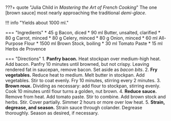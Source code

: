 ???+ quote "Julia Child in _Mastering the Art of French Cooking_"
    The one [brown sauce] most nearly approaching the traditional *demi-glace*.

!!! info "Yields about 1000 ml."

=== "Ingredients"
    * 45 g Bacon, diced
    * 90 ml Butter, unsalted, clarified
    * 80 g Carrot, minced
    * 80 g Celery, minced
    * 80 g Onion, minced
    * 60 ml All-Purpose Flour
    * 1500 ml Brown Stock, boiling
    * 30 ml Tomato Paste
    * 15 ml Herbs de Provence

=== "Directions"
    1. **Panfry bacon.** Heat stockpan over medium-high heat. Add bacon. Panfry 10 minutes until browned, but not crispy. Leaving rendered fat in saucepan, remove bacon. Set aside as *bacon bits*.
    2. **Fry vegetables.** Reduce heat to medium. Melt butter in stockpan. Add vegetables. Stir to coat evenly. Fry 10 minutes, stirring every 2 minutes.
    3. **Brown roux.** Dividing as necessary: add flour to stockpan, stirring evenly. Cook 10 minutes until flour turns a golden, nut brown.
    4. **Reduce sauce.** Remove from heat. Add tomato paste. Stir to combine. Add brown stock and herbs. Stir. Cover partially. Simmer 2 hours or more over low heat.
    5. **Strain, degrease, and season.** Strain sauce through colander. Degrease thoroughly. Season as desired, if necessary.

[^1]:
    Inspired with few changes by Julia Child's recipe in [Mastering the Art of French Cooking](https://www.amazon.com/Mastering-Art-French-Cooking-Vol/dp/0375413405).
